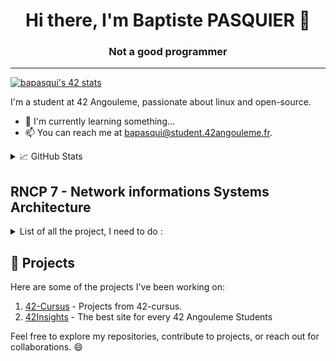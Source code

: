 <h1 align='center'>Hi there, I'm Baptiste PASQUIER 👋</h1>
<h3 align='center'> Not a good programmer </h3>
<hr>

[![bapasqui's 42 stats](https://badge.mediaplus.ma/colorfulwaves/bapasqui?1337Badge=off&UM6P=off)](https://github.com/oakoudad/badge42)

I'm a student at 42 Angouleme, passionate about linux and open-source.
- 🌱 I'm currently learning something...
- 📫 You can reach me at <a href="mailto:bapasqui@student.42angouleme.fr">bapasqui@student.42angouleme.fr</a>.
<details>
<summary>📈 GitHub Stats</summary>
<br>

[![Haletran's GitHub stats](https://github-readme-stats.vercel.app/api?username=Haletran&show_icons=true&theme=dark)](https://github.com/Haletran/github-readme-stats)
</details>


## RNCP 7 - Network informations Systems Architecture

<details>
  <summary>List of all the project, I need to do : </summary>
  
- System Administration :
  - [x] [Inceptions of things](https://github.com/Haletran/42_Inception-of-things)
  - [ ] [Cloud-1](https://github.com/Haletran/42_Cloud-1) (finished but not validated)
  - [ ] Ft-ping
  - [ ] Ft-traceroute
  - [ ] nm
 
- Unix :
  - [ ] [Zappy](https://github.com/fZpHr/zappy_42)
  - [ ] [ft_linux](https://github.com/Haletran/42_ft_linux)
  - [ ] libasm

- Security :
  - [ ] Darkly
  - [ ] ft_malcolm
  - [ ] ft_shield
  - [ ] Famine
  - [ ] [Cybersecurity piscine](https://github.com/Haletran/42_Cybersecurity-Piscine)
 
- Others (more XP please) :
    - [x] [Swifty-Companion](https://github.com/Haletran/42_swifty-companion)
    - [ ] [Hypertube](https://github.com/Haletran/42_Hypertube)
    - [ ] [Ftl_Quantum](https://github.com/Haletran/42_Ftl_quantum)
    - [ ] [Dr_Quine](https://github.com/Haletran/42_Dr_Quine) (finished but not validated)
</details>

## 🚀 Projects

Here are some of the projects I've been working on:

1. [42-Cursus](https://github.com/Haletran/42-Cursus) - Projects from 42-cursus.
2. [42Insights](https://github.com/fZpHr/42insight) - The best site for every 42 Angouleme Students



Feel free to explore my repositories, contribute to projects, or reach out for collaborations. 😄

